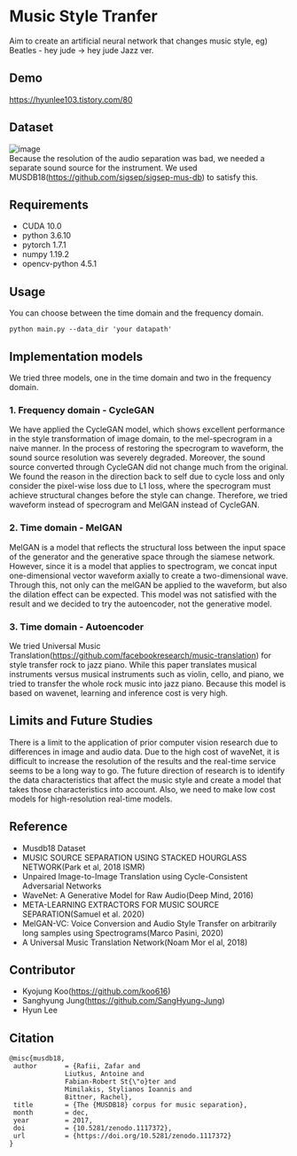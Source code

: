 # Music Style Tranfer
Aim to create an artificial neural network that changes music style, eg) Beatles - hey jude -> hey jude Jazz ver.

## Demo
https://hyunlee103.tistory.com/80

## Dataset
![image](https://user-images.githubusercontent.com/52783941/105868195-457aa500-6039-11eb-989c-d95efbd3d9f2.png)  
Because the resolution of the audio separation was bad, we needed a separate sound source for the instrument. We used MUSDB18(https://github.com/sigsep/sigsep-mus-db) to satisfy this.

## Requirements
- CUDA 10.0  
- python 3.6.10  
- pytorch 1.7.1  
- numpy 1.19.2  
- opencv-python 4.5.1  

## Usage
You can choose between the time domain and the frequency domain. 

    python main.py --data_dir 'your datapath'
    

## Implementation models

We tried three models, one in the time domain and two in the frequency domain.  

### 1. Frequency domain - CycleGAN

We have applied the CycleGAN model, which shows excellent performance in the style transformation of image domain, to the mel-specrogram in a naive manner. In the process of restoring the specrogram to waveform, the sound source resolution was severely degraded. Moreover, the sound source converted through CycleGAN did not change much from the original. We found the reason in the direction back to self due to cycle loss and only consider the pixel-wise loss due to L1 loss, where the specrogram must achieve structural changes before the style can change. Therefore, we tried waveform instead of specrogram and MelGAN instead of CycleGAN.  

### 2. Time domain - MelGAN

MelGAN is a model that reflects the structural loss between the input space of the generator and the generative space through the siamese network. However, since it is a model that applies to spectrogram, we concat input one-dimensional vector waveform axially to create a two-dimensional wave. Through this, not only can the melGAN be applied to the waveform, but also the dilation effect can be expected. This model was not satisfied with the result and we decided to try the autoencoder, not the generative model.

### 3. Time domain - Autoencoder

We tried Universal Music Translation(https://github.com/facebookresearch/music-translation) for style transfer rock to jazz piano. While this paper translates musical instruments versus musical instruments such as violin, cello, and piano, we tried to transfer the whole rock music into jazz piano. Because this model is based on wavenet, learning and inference cost is very high.


## Limits and Future Studies

There is a limit to the application of prior computer vision research due to differences in image and audio data. Due to the high cost of waveNet, it is difficult to increase the resolution of the results and the real-time service seems to be a long way to go. The future direction of research is to identify the data characteristics that affect the music style and create a model that takes those characteristics into account. Also, we need to make low cost models for high-resolution real-time models.


## Reference
- Musdb18 Dataset  
- MUSIC SOURCE SEPARATION USING STACKED HOURGLASS NETWORK(Park et al, 2018 ISMR)  
- Unpaired Image-to-Image Translation using Cycle-Consistent Adversarial Networks  
- WaveNet: A Generative Model for Raw Audio(Deep Mind, 2016)  
- META-LEARNING EXTRACTORS FOR MUSIC SOURCE SEPARATION(Samuel et al. 2020)  
- MelGAN-VC: Voice Conversion and Audio Style Transfer on arbitrarily long samples using Spectrograms(Marco Pasini, 2020)  
- A Universal Music Translation Network(Noam Mor el al, 2018)  


## Contributor 
- Kyojung Koo(https://github.com/koo616) 
- Sanghyung Jung(https://github.com/SangHyung-Jung) 
- Hyun Lee


## Citation
    
    @misc{musdb18,
     author       = {Rafii, Zafar and
                  Liutkus, Antoine and
                  Fabian-Robert St{\"o}ter and
                  Mimilakis, Stylianos Ioannis and
                  Bittner, Rachel},
     title        = {The {MUSDB18} corpus for music separation},
     month        = dec,
     year         = 2017,
     doi          = {10.5281/zenodo.1117372},
     url          = {https://doi.org/10.5281/zenodo.1117372} 
    }

